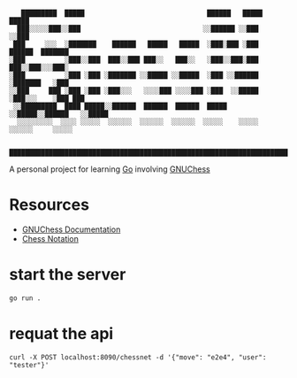 # 
```
   █████████  █████                               ██████   █████           █████   
  ███░░░░░███░░███                               ░░██████ ░░███           ░░███    
 ███     ░░░  ░███████    ██████   █████   █████  ░███░███ ░███   ██████  ███████  
░███          ░███░░███  ███░░███ ███░░   ███░░   ░███░░███░███  ███░░███░░░███░   
░███          ░███ ░███ ░███████ ░░█████ ░░█████  ░███ ░░██████ ░███████   ░███    
░░███     ███ ░███ ░███ ░███░░░   ░░░░███ ░░░░███ ░███  ░░█████ ░███░░░    ░███ ███
 ░░█████████  ████ █████░░██████  ██████  ██████  █████  ░░█████░░██████   ░░█████ 
  ░░░░░░░░░  ░░░░ ░░░░░  ░░░░░░  ░░░░░░  ░░░░░░  ░░░░░    ░░░░░  ░░░░░░     ░░░░░  

  █████████████████████████████████████████████████████████████████████████████████
```

A personal project for learning [Go](https://go.dev/) involving [GNUChess](https://www.gnu.org/software/chess/)
# Resources
- [GNUChess Documentation](https://www.gnu.org/software/chess/manual/)
- [Chess Notation](https://www.chess.com/article/view/chess-notation)

# start the server
```bash
go run .
```

# requat the api
```
curl -X POST localhost:8090/chessnet -d '{"move": "e2e4", "user": "tester"}'
```